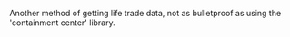 Another method of getting life trade data, not as bulletproof as using the 'containment center' library.
